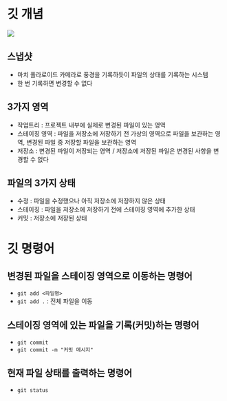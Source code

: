 # 깃 개념

![](https://encrypted-tbn0.gstatic.com/images?q=tbn:ANd9GcT2aRJR6dWUGsjhkUzKkGp-3787npBEJcJblg&s)

## 스냅샷

- 마치 폴라로이드 카메라로 풍경을 기록하듯이 파일의 상태를 기록하는 시스템
- 한 번 기록하면 변경할 수 없다

## 3가지 영역

- 작업트리 : 프로젝트 내부에 실제로 변경된 파일이 있는 영역
- 스테이징 영역 : 파일을 저장소에 저장하기 전 가상의 영역으로 파일을 보관하는 영역, 변경된 파일 중 저장할 파일을 보관하는 영역
- 저장소 : 변경된 파일이 저장되는 영역 / 저장소에 저장된 파일은 변경된 사항을 변경할 수 없다

## 파일의 3가지 상태

- 수정 : 파일을 수정했으나 아직 저장소에 저장하지 않은 상태
- 스테이징 : 파일을 저장소에 저장하기 전에 스테이징 영역에 추가한 상태
- 커밋 : 저장소에 저장된 상태

# 깃 명령어

## 변경된 파일을 스테이징 영역으로 이동하는 명령어

- `git add <파일명>`
- `git add .` : 전체 파일을 이동

## 스테이징 영역에 있는 파일을 기록(커밋)하는 명령어

- `git commit`
- `git commit -m "커밋 메시지"`

## 현재 파일 상태를 출력하는 명령어

- `git status`
